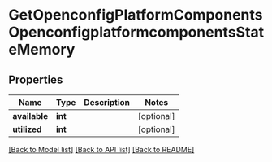 # GetOpenconfigPlatformComponentsOpenconfigplatformcomponentsStateMemory

## Properties
Name | Type | Description | Notes
------------ | ------------- | ------------- | -------------
**available** | **int** |  | [optional] 
**utilized** | **int** |  | [optional] 

[[Back to Model list]](../README.md#documentation-for-models) [[Back to API list]](../README.md#documentation-for-api-endpoints) [[Back to README]](../README.md)


